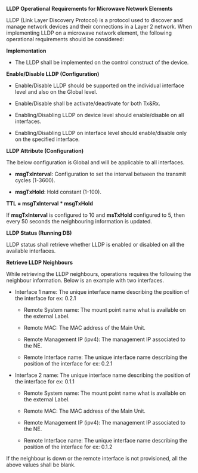 **LLDP Operational Requirements for Microwave Network Elements**

LLDP (Link Layer Discovery Protocol) is a protocol used to discover and
manage network devices and their connections in a Layer 2 network. When
implementing LLDP on a microwave network element, the following
operational requirements should be considered:

**Implementation**

-   The LLDP shall be implemented on the control construct of the
    device.

**Enable/Disable LLDP (Configuration)**

-   Enable/Disable LLDP should be supported on the individual interface
    level and also on the Global level.

-   Enable/Disable shall be activate/deactivate for both Tx&Rx.

-   Enabling/Disabling LLDP on device level should enable/disable on all
    interfaces.

-   Enabling/Disabling LLDP on interface level should enable/disable
    only on the specified interface.

**LLDP Attribute (Configuration)**

The below configuration is Global and will be applicable to all
interfaces.

-   **msgTxInterval**: Configuration to set the interval between the
    transmit cycles (1-3600).

-   **msgTxHold**: Hold constant (1-100).

**TTL = msgTxInterval \* msgTxHold**

If **msgTxInterval** is configured to 10 and **msTxHold** configured to
5, then every 50 seconds the neighbouring information is updated.

**LLDP Status (Running DB)**

LLDP status shall retrieve whether LLDP is enabled or disabled on all
the available interfaces.

**Retrieve LLDP Neighbours**

While retrieving the LLDP neighbours, operations requires the following
the neighbour information. Below is an example with two interfaces.

-   Interface 1 name: The unique interface name describing the position
    of the interface for ex: 0.2.1

    -   Remote System name: The mount point name what is available on
        the external Label.

    -   Remote MAC: The MAC address of the Main Unit.

    -   Remote Management IP (ipv4): The management IP associated to the
        NE.

    -   Remote Interface name: The unique interface name describing the
        position of the interface for ex: 0.2.1

-   Interface 2 name: The unique interface name describing the position
    of the interface for ex: 0.1.1

    -   Remote System name: The mount point name what is available on
        the external Label.

    -   Remote MAC: The MAC address of the Main Unit.

    -   Remote Management IP (ipv4): The management IP associated to the
        NE.

    -   Remote Interface name: The unique interface name describing the
        position of the interface for ex: 0.1.2

If the neighbour is down or the remote interface is not provisioned, all
the above values shall be blank.
